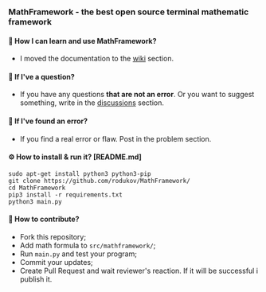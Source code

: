 ### MathFramework - the best open source terminal mathematic framework
#### 📘 How I can learn and use MathFramework?
* I moved the documentation to the [wiki](https://github.com/rodukov/MathFramework/wiki) section.
#### 💬 If I've a question?
* If you have any questions **that are not an error**. Or you want to suggest something, write in the [discussions](https://github.com/rodukov/MathFramework/discussions) section.
#### 👥 If I've found an error?
* If you find a real error or flaw. Post in the problem section.
#### ⚙️ How to install & run it? [README.md]
```
sudo apt-get install python3 python3-pip
git clone https://github.com/rodukov/MathFramework/
cd MathFramework
pip3 install -r requirements.txt
python3 main.py
```
#### 💝 How to contribute?
* Fork this repository;
* Add math formula to `src/mathframework/`;
* Run `main.py` and test your program;
* Commit your updates;
* Create Pull Request and wait reviewer's reaction. If it will be successful i publish it.
